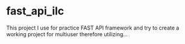 # fast_api_ilc

This project I use for practice FAST API framework and try to create a working project for multiuser therefore utilizing...
